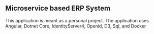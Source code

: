 
##  Microservice based ERP System
This application is meant as a personal project.
The application uses Angular, Dotnet Core, IdentityServer4, Openid, D3, Sql, and Docker

